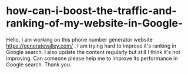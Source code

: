 # how-can-i-boost-the-traffic-and-ranking-of-my-website-in-Google-
Hello, I am working on this phone number generator website https://generatevalley.com/ . I am trying hard to improve it's ranking in Google search. I also update the content regularly but still I think it's not improving. Can someone please help me to improve its performance in Google search. Thank you.
